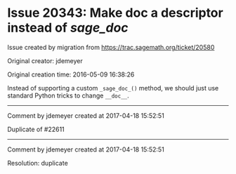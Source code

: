 # Issue 20343: Make __doc__ a descriptor instead of _sage_doc_

Issue created by migration from https://trac.sagemath.org/ticket/20580

Original creator: jdemeyer

Original creation time: 2016-05-09 16:38:26

Instead of supporting a custom `_sage_doc_()` method, we should just use standard Python tricks to change `__doc__`.


---

Comment by jdemeyer created at 2017-04-18 15:52:51

Duplicate of #22611


---

Comment by jdemeyer created at 2017-04-18 15:52:51

Resolution: duplicate
